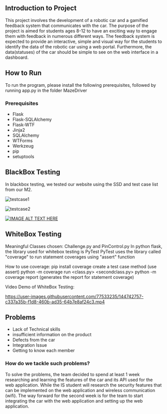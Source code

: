 ## Introduction to Project

This project involves the development of a robotic car and a gamified feedback system that communicates with the car. The purpose of the project is aimed for students ages 8-12 to have an exciting way to engage them with feedback in numerous different ways. The feedback system is expected to provide an interactive, simple and visual way for the students to identify the data of the robotic car using a web portal. Furthermore, the data(statuses) of the car should be simple to see on the web interface in a dashboard.
## How to Run
To run the program, please install the following prerequisites, followed by running app.py in the folder MazeDriver
### Prerequisites
- Flask 
- Flask-SQLAlchemy
- Flask-WTF
- Jinja2
- SQLAlchemy
- WTForms
- Werkzeug
- pip
- setuptools

## BlackBox Testing
In blackbox testing, we tested our website using the SSD and test case list from our M2.

![testcase1](https://user-images.githubusercontent.com/77533235/144831416-82312781-d6c2-4da7-b2eb-001443e28c77.JPG)

![testcase2](https://user-images.githubusercontent.com/77533235/144831418-41d8405f-6824-4ecd-afaa-564bf85d44cf.JPG)



[![IMAGE ALT TEXT HERE](https://img.youtube.com/vi/RlCnHZbNePE/0.jpg)](https://www.youtube.com/watch?v=RlCnHZbNePE)

## WhiteBox Testing
Meaningful Classes chosen: Challenge.py and PinControl.py
In python flask, the library used for whitebox testing is PyTest
PyTest uses the library called "coverage" to run statement coverages using "assert" function

How to use coverage:
pip install coverage
create a test case method (use assert)
python -m coverage run <class.py> <secondclass.py>
python -m coverage report (generates the report for statement coverage)

Video Demo of WhiteBox Testing:

https://user-images.githubusercontent.com/77533235/144742757-c337a35b-f1d8-460b-ad35-64b7e8af24c3.mp4


## Problems
- Lack of Technical skills
- insufficient information on the product
- Defects from the car
- Integration Issue
- Getting to know each member

### How do we tackle such problems?
To solve the problems, the team decided to spend at least 1 week researching and learning the features of the car and its API used for the web application. While the IS student will research the security features that can be implemented on the web application and wireless communication (wifi). The way forward for the second week is for the team to start integrating the car with the web application and setting up the web application.


